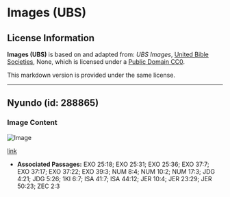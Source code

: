 # Images (UBS)

## License Information

**Images (UBS)** is based on and adapted from: _UBS Images_, [United Bible Societies](https://unitedbiblesocieties.org/), None, which is licensed under a [Public Domain CC0](https://creativecommons.org/public-domain/cc0/).

This markdown version is provided under the same license.



--------------------------------

## Nyundo (id: 288865)

### Image Content

![Image](https://cdn.aquifer.bible/aquifer-content/resources/Media/WEB-0370_hammer.jpg)

[link](https://cdn.aquifer.bible/aquifer-content/resources/Media/WEB-0370_hammer.jpg)

* **Associated Passages:** EXO 25:18; EXO 25:31; EXO 25:36; EXO 37:7; EXO 37:17; EXO 37:22; EXO 39:3; NUM 8:4; NUM 10:2; NUM 17:3; JDG 4:21; JDG 5:26; 1KI 6:7; ISA 41:7; ISA 44:12; JER 10:4; JER 23:29; JER 50:23; ZEC 2:3

